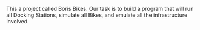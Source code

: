This a project called Boris Bikes.  Our task is to build a program that will run all Docking Stations, simulate all Bikes, and emulate all the infrastructure involved.  
